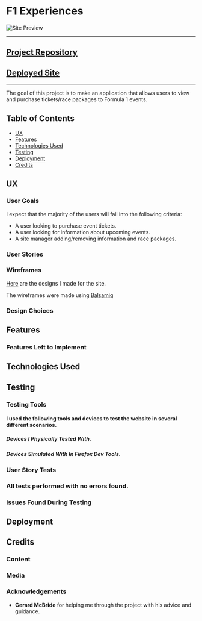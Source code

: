 # F1 Experiences

![Site Preview]()

---

## [Project Repository](https://github.com/filleben/F1Experiences)

## [Deployed Site]()

---

The goal of this project is to make an application that allows users to view and purchase tickets/race packages to Formula 1 events.

## Table of Contents

- <a href="#ux">UX</a>
- <a href="#features">Features</a>
- <a href="#technologies">Technologies Used</a>
- <a href="#testing">Testing</a>
- <a href="#deployment">Deployment</a>
- <a href="#credits">Credits</a>

<span id="ux"></span>

## UX

### User Goals

I expect that the majority of the users will fall into the following criteria:

- A user looking to purchase event tickets.
- A user looking for information about upcoming events.
- A site manager adding/removing information and race packages.

### User Stories


### Wireframes

[Here](https://github.com/filleben/F1Experiences/tree/master/wireframes) are the designs I made for the site.

The wireframes were made using [Balsamiq](https://balsamiq.cloud)

### Design Choices


<span id="features"></span>

## Features


### Features Left to Implement


<span id="technologies"></span>

## Technologies Used


<span id="testing"></span>

## Testing

### Testing Tools

#### I used the following tools and devices to test the website in several different scenarios. 


##### Devices I Physically Tested With. 


##### Devices Simulated With In Firefox Dev Tools. 


### User Story Tests


### All tests performed with no errors found.

### Issues Found During Testing


<span id="deployment"></span>

## Deployment

<span id="credits"></span>

## Credits

### Content


### Media



### Acknowledgements

- **Gerard McBride** for helping me through the project with his advice and guidance.  